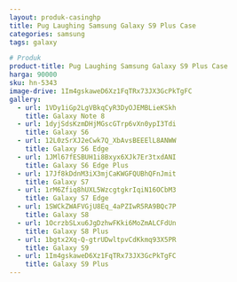 ```yaml
---
layout: produk-casinghp
title: Pug Laughing Samsung Galaxy S9 Plus Case
categories: samsung
tags: galaxy

# Produk
product-title: Pug Laughing Samsung Galaxy S9 Plus Case
harga: 90000
sku: hn-5343
image-drive: 1Im4gskaweD6Xz1FqTRx73JX3GcPkTgFC
gallery:
  - url: 1VDy1iGp2LgVBkqCyR3DyOJEMBLieKSkh
    title: Galaxy Note 8
  - url: 1dyjSdsKzmDHjMGscGTrp6vXn0ypI3Tdi
    title: Galaxy S6
  - url: 12L0zSrXJ2eCwk7Q_XbAvsBEEElL8ANWW
    title: Galaxy S6 Edge
  - url: 1JMl67fESBUH1i8Bxyx6XJk7Er3txdANI
    title: Galaxy S6 Edge Plus
  - url: 17Jf8kDdnM3iX3mjCaKWGFQUBhQFnJmit
    title: Galaxy S7
  - url: 1rM6Zfiq8hUXL5WzcgtgkrIqiN16OCbM3
    title: Galaxy S7 Edge
  - url: 1SWCkZWAFVGjU8Eq_4aPZIwR5RA9BQc7P
    title: Galaxy S8
  - url: 1OcrzbSLxu6JgDzhwFKki6MoZmALCFdUn
    title: Galaxy S8 Plus
  - url: 1bgtx2Xq-Q-gtrUDwltpvCdKkmq93X5PR
    title: Galaxy S9
  - url: 1Im4gskaweD6Xz1FqTRx73JX3GcPkTgFC
    title: Galaxy S9 Plus
---
```

